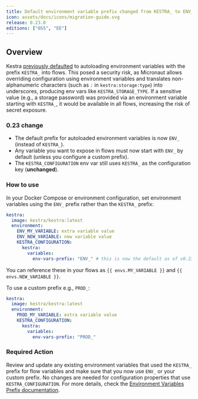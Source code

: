 ```yaml
---
title: Default environment variable prefix changed from KESTRA_ to ENV_ for security
icon: assets/docs/icons/migration-guide.svg
release: 0.23.0
editions: ["OSS", "EE"]
---
```


## Overview

Kestra [previously defaulted](https://github.com/kestra-io/kestra-ee/issues/3131) to autoloading environment variables with the prefix `KESTRA_` into flows. This posed a security risk, as Micronaut allows overriding configuration using environment variables and translates non-alphanumeric characters (such as `:` in `kestra:storage:type`) into underscores, producing env vars like `KESTRA_STORAGE_TYPE`. If a sensitive value (e.g., a storage password) was provided via an environment variable starting with `KESTRA_`, it would be available in all flows, increasing the risk of secret exposure.

### 0.23 change

- The default prefix for autoloaded environment variables is now `ENV_` (instead of `KESTRA_`).
- Any variable you want to expose in flows must now start with `ENV_` by default (unless you configure a custom prefix).
- The `KESTRA_CONFIGURATION` env var still uses `KESTRA_` as the configuration key (**unchanged**).

### How to use

In your Docker Compose or environment configuration, set environment variables using the `ENV_` prefix rather than the `KESTRA_` prefix:

```yaml
kestra:
  image: kestra/kestra:latest
  environment:
    ENV_MY_VARIABLE: extra variable value
    ENV_NEW_VARIABLE: new variable value
    KESTRA_CONFIGURATION:
      kestra:
        variables:
          env-vars-prefix: "ENV_" # this is now the default as of v0.23
```

You can reference these in your flows as `{{ envs.MY_VARIABLE }}` and `{{ envs.NEW_VARIABLE }}`.

To use a custom prefix e.g., `PROD_`:

```yaml
kestra:
  image: kestra/kestra:latest
  environment:
    PROD_MY_VARIABLE: extra variable value
    KESTRA_CONFIGURATION:
      kestra:
        variables:
          env-vars-prefix: "PROD_"
```

### Required Action

Review and update any existing environment variables that used the `KESTRA_` prefix for flow variables and make sure that you now use `ENV_` or your custom prefix. No changes are needed for configuration properties that use `KESTRA_CONFIGURATION`. For more details, check the [Environment Variables Prefix documentation](../../configuration/index.md#environment-variables-prefix).
